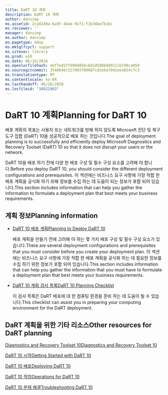 ```yaml
---
title: DaRT 10 계획
description: DaRT 10 계획
author: dansimp
ms.assetid: 2ca0249a-6a9f-4b4e-91f1-f1b34be7b16c
ms.reviewer: ''
manager: dansimp
ms.author: dansimp
ms.pagetype: mdop
ms.mktglfcycl: support
ms.sitesec: library
ms.prod: w10
ms.date: 06/16/2016
ms.openlocfilehash: ebf7e45ffd904856c6d1d588b0d911cbf90ce059
ms.sourcegitcommit: 354664bc527d93f80687cd2eba70d1eea024c7c3
ms.translationtype: MT
ms.contentlocale: ko-KR
ms.lasthandoff: 06/26/2020
ms.locfileid: "10822983"
---
```

# <span data-ttu-id="0ab5c-103">DaRT 10 계획</span><span class="sxs-lookup"><span data-stu-id="0ab5c-103">Planning for DaRT 10</span></span>


<span data-ttu-id="0ab5c-104">배포 계획의 목표는 사용자 또는 네트워크를 방해 하지 않도록 Microsoft 진단 및 복구 도구 집합 (DaRT) 10을 성공적으로 배포 하는 것입니다.</span><span class="sxs-lookup"><span data-stu-id="0ab5c-104">The goal of deployment planning is to successfully and efficiently deploy Microsoft Diagnostics and Recovery Toolset (DaRT) 10 so that it does not disrupt your users or the network.</span></span>

<span data-ttu-id="0ab5c-105">DaRT 10을 배포 하기 전에 다양 한 배포 구성 및 필수 구성 요소를 고려해 야 합니다.</span><span class="sxs-lookup"><span data-stu-id="0ab5c-105">Before you deploy DaRT 10, you should consider the different deployment configurations and prerequisites.</span></span> <span data-ttu-id="0ab5c-106">이 섹션에는 비즈니스 요구 사항에 가장 적합 한 배포 계획을 공식화 하기 위해 정보를 수집 하는 데 도움이 되는 정보가 포함 되어 있습니다.</span><span class="sxs-lookup"><span data-stu-id="0ab5c-106">This section includes information that can help you gather the information to formulate a deployment plan that best meets your business requirements.</span></span>

## <span data-ttu-id="0ab5c-107">계획 정보</span><span class="sxs-lookup"><span data-stu-id="0ab5c-107">Planning information</span></span>


-   [<span data-ttu-id="0ab5c-108">DaRT 10 배포 계획</span><span class="sxs-lookup"><span data-stu-id="0ab5c-108">Planning to Deploy DaRT 10</span></span>](planning-to-deploy-dart-10.md)

    <span data-ttu-id="0ab5c-109">배포 계획을 만들기 전에 고려해 야 하는 몇 가지 배포 구성 및 필수 구성 요소가 있습니다.</span><span class="sxs-lookup"><span data-stu-id="0ab5c-109">There are several deployment configurations and prerequisites that you must consider before you create your deployment plan.</span></span> <span data-ttu-id="0ab5c-110">이 섹션에는 비즈니스 요구 사항에 가장 적합 한 배포 계획을 공식화 하는 데 필요한 정보를 수집 하기 위한 정보가 포함 되어 있습니다.</span><span class="sxs-lookup"><span data-stu-id="0ab5c-110">This section includes information that can help you gather the information that you must have to formulate a deployment plan that best meets your business requirements.</span></span>

-   [<span data-ttu-id="0ab5c-111">DaRT 10 계획 검사 목록</span><span class="sxs-lookup"><span data-stu-id="0ab5c-111">DaRT 10 Planning Checklist</span></span>](dart-10-planning-checklist.md)

    <span data-ttu-id="0ab5c-112">이 검사 목록은 DaRT 배포에 대 한 컴퓨팅 환경을 준비 하는 데 도움이 될 수 있습니다.</span><span class="sxs-lookup"><span data-stu-id="0ab5c-112">This checklist can assist you in preparing your computing environment for the DaRT deployment.</span></span>

## <a href="" id="other-resources-for-dart-planning-"></a><span data-ttu-id="0ab5c-113">DaRT 계획을 위한 기타 리소스</span><span class="sxs-lookup"><span data-stu-id="0ab5c-113">Other resources for DaRT planning</span></span>


[<span data-ttu-id="0ab5c-114">Diagnostics and Recovery Toolset 10</span><span class="sxs-lookup"><span data-stu-id="0ab5c-114">Diagnostics and Recovery Toolset 10</span></span>](index.md)

[<span data-ttu-id="0ab5c-115">DaRT 10 시작</span><span class="sxs-lookup"><span data-stu-id="0ab5c-115">Getting Started with DaRT 10</span></span>](getting-started-with-dart-10.md)

[<span data-ttu-id="0ab5c-116">DaRT 10 배포</span><span class="sxs-lookup"><span data-stu-id="0ab5c-116">Deploying DaRT 10</span></span>](deploying-dart-10.md)

[<span data-ttu-id="0ab5c-117">DaRT 10 작업</span><span class="sxs-lookup"><span data-stu-id="0ab5c-117">Operations for DaRT 10</span></span>](operations-for-dart-10.md)

[<span data-ttu-id="0ab5c-118">DaRT 10 문제 해결</span><span class="sxs-lookup"><span data-stu-id="0ab5c-118">Troubleshooting DaRT 10</span></span>](troubleshooting-dart-10.md)

 

 





